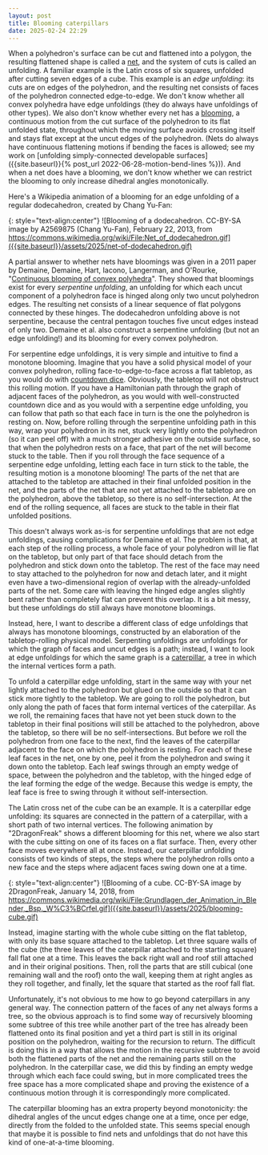 ```yaml
---
layout: post
title: Blooming caterpillars
date: 2025-02-24 22:29
---
```

When a polyhedron's surface can be cut and flattened into a polygon, the resulting flattened shape is called a [net](https://en.wikipedia.org/wiki/Net_(polyhedron)), and the system of cuts is called an unfolding. A familiar example is the Latin cross of six squares, unfolded after cutting seven edges of a cube. This example is an _edge unfolding_: its cuts are on edges of the polyhedron, and the resulting net consists of faces of the polyhedron connected edge-to-edge. We don't know whether all convex polyhedra have edge unfoldings (they do always have unfoldings of other types). We also don't know whether every net has a [blooming](https://en.wikipedia.org/wiki/Blooming_(geometry)), a continuous motion from the cut surface of the polyhedron to its flat unfolded state, throughout which the moving surface  avoids crossing itself and stays flat except at the uncut edges of the polyhedron. (Nets do always have continuous flattening motions if bending the faces is allowed; see my work on [unfolding simply-connected developable surfaces]({{site.baseurl}}{% post_url 2022-06-28-motion-bend-lines %})). And when a net does have a blooming, we don't know whether we can restrict the blooming to only increase dihedral angles monotonically.

Here's a Wikipedia animation of a blooming for an edge unfolding of a regular dodecahedron, created by Chang Yu-Fan:

{: style="text-align:center"}
![Blooming of a dodecahedron. CC-BY-SA image by A2569875 (Chang Yu-Fan), February 22, 2013, from https://commons.wikimedia.org/wiki/File:Net_of_dodecahedron.gif]({{site.baseurl}}/assets/2025/net-of-dodecahedron.gif)

A partial answer to whether nets have bloomings was given in a 2011 paper by Demaine, Demaine, Hart, Iacono, Langerman, and O'Rourke, "[Continuous blooming of convex polyhedra](http://hdl.handle.net/1721.1/67481)". They showed that bloomings exist for every _serpentine unfolding_, an unfolding for which each uncut component of a polyhedron face is hinged along only two uncut polyhedron edges. The resulting net consists of a linear sequence of flat polygons connected by these hinges. The dodecahedron unfolding above is not serpentine, because the central pentagon touches five uncut edges instead of only two. Demaine et al. also construct a serpentine unfolding (but not an edge unfolding!) and its blooming for every convex polyhedron.

For serpentine edge unfoldings, it is very simple and intuitive to find a monotone blooming. Imagine that you have a solid physical model of your convex polyhedron, rolling face-to-edge-to-face across a flat tabletop, as you would do with [countdown dice](https://www.youtube.com/watch?v=U0soSn7BojQ). Obviously, the tabletop will not obstruct this rolling motion. If you have a Hamiltonian path through the graph of adjacent faces of the polyhedron, as you would with well-constructed countdown dice and as you would with a serpentine edge unfolding, you can follow that path so that each face in turn is the one the polyhedron is resting on. Now, before rolling through the serpentine unfolding path in this way, wrap your polyhedron in its net, stuck very lightly onto the polyhedron (so it can peel off) with a much stronger adhesive on the outside surface, so that when the polyhedron rests on a face, that part of the net will become stuck to the table. Then if you roll through the face sequence of a serpentine edge unfolding, letting each face in turn stick to the table, the resulting motion is a monotone blooming! The parts of the net that are attached to the tabletop are attached in their final unfolded position in the net, and the parts of the net that are not yet attached to the tabletop are on the polyhedron, above the tabletop, so there is no self-intersection. At the end of the rolling sequence, all faces are stuck to the table in their flat unfolded positions.

This doesn't always work as-is for serpentine unfoldings that are not edge unfoldings, causing complications for Demaine et al. The problem is that, at each step of the rolling process, a whole face of your polyhedron will lie flat on the tabletop, but only part of that face should detach from the polyhedron and stick down onto the tabletop. The rest of the face may need to stay attached to the polyhedron for now and detach later, and it might even have a two-dimensional region of overlap with the already-unfolded parts of the net. Some care with leaving the hinged edge angles slightly bent rather than completely flat can prevent this overlap. It is a bit messy, but these unfoldings do still always have monotone bloomings.

Instead, here, I want to describe a different class of edge unfoldings that always has monotone bloomings, constructed by an elaboration of the tabletop-rolling physical model. Serpenting unfoldings are unfoldings for which the graph of faces and uncut edges is a path; instead, I want to look at edge unfoldings for which the same graph is a [caterpillar](https://en.wikipedia.org/wiki/Caterpillar_tree), a tree in which the internal vertices form a path.

To unfold a caterpillar edge unfolding, start in the same way with your net lightly attached to the polyhedron but glued on the outside so that it can stick more tightly to the tabletop. We are going to roll the polyhedron, but only along the path of faces that form internal vertices of the caterpillar. As we roll, the remaining faces that have not yet been stuck down to the tabletop in their final positions will still be attached to the polyhedron, above the tabletop, so there will be no self-intersections. But before we roll the polyhedron from one face to the next, find the leaves of the caterpillar adjacent to the face on which the polyhedron is resting. For each of these leaf faces in the net, one by one, peel it from the polyhedron and swing it down onto the tabletop. Each leaf swings through an empty wedge of space, between the polyhedron and the tabletop, with the hinged edge of the leaf forming the edge of the wedge. Because this wedge is empty, the leaf face is free to swing through it without self-intersection.

The Latin cross net of the cube can be an example. It is a caterpillar edge unfolding: its squares are connected in the pattern of a caterpillar, with a short path of two internal vertices. The following animation by "2DragonFreak" shows a different blooming for this net, where we also start with the cube sitting on one of its faces on a flat surface. Then, every other face moves everywhere all at once. Instead, our caterpillar unfolding consists of two kinds of steps, the steps where the polyhedron rolls onto a new face and the steps where adjacent faces swing down one at a time.

{: style="text-align:center"}
![Blooming of a cube. CC-BY-SA image by 2DragonFreak, January 14, 2018, from https://commons.wikimedia.org/wiki/File:Grundlagen_der_Animation_in_Blender,_Bsp._W%C3%BCrfel.gif]({{site.baseurl}}/assets/2025/blooming-cube.gif)

Instead, imagine starting with the whole cube sitting on the flat tabletop, with only its base square attached to the tabletop. Let three square walls of the cube (the three leaves of the caterpillar attached to the starting square) fall flat one at a time. This leaves the back right wall and roof still attached and in their original positions. Then, roll the parts that are still cubical (one remaining wall and the roof) onto the wall, keeping them at right angles as they roll together, and finally, let the square that started as the roof fall flat.

Unfortunately, it's not obvious to me how to go beyond caterpillars in any general way. The connection pattern of the faces of any net always forms a tree, so the obvious approach is to find some way of recursively blooming some subtree of this tree while another part of the tree has already been flattened onto its final position and yet a third part is still in its original position on the polyhedron, waiting for the recursion to return. The difficult is doing this in a way that allows the motion in the recursive subtree to avoid both the flattened parts of the net and the remaining parts still on the polyhedron. In the caterpillar case, we did this by finding an empty wedge through which each face could swing, but in more complicated trees the free space has a more complicated shape and proving the existence of a continuous motion through it is correspondingly more complicated.

The caterpillar blooming has an extra property beyond monotonicity: the dihedral angles of the uncut edges change one at a time, once per edge, directly from the folded to the unfolded state. This seems special enough that maybe it is possible to find nets and unfoldings that do not have this kind of one-at-a-time blooming.